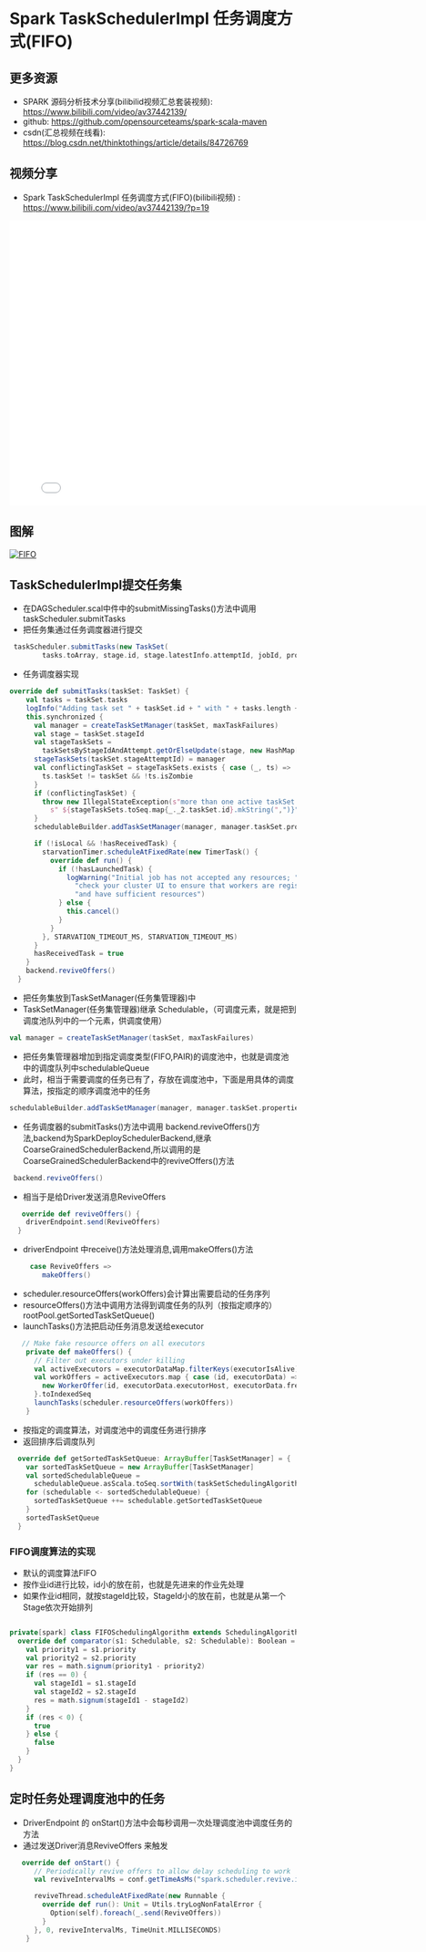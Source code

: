 # Spark TaskSchedulerImpl 任务调度方式(FIFO)


## 更多资源
- SPARK 源码分析技术分享(bilibilid视频汇总套装视频): https://www.bilibili.com/video/av37442139/
- github: https://github.com/opensourceteams/spark-scala-maven
- csdn(汇总视频在线看): https://blog.csdn.net/thinktothings/article/details/84726769

## 视频分享
- Spark TaskSchedulerImpl 任务调度方式(FIFO)(bilibili视频) : https://www.bilibili.com/video/av37442139/?p=19

<iframe   width="800" height="500" src="//player.bilibili.com/player.html?aid=37442139&cid=66005253&page=19" scrolling="no" border="0" frameborder="no" framespacing="0" allowfullscreen="true"> </iframe>



## 图解
[![FIFO](https://github.com/opensourceteams/spark-scala-maven/blob/master/md/images/spark/%E4%BB%BB%E5%8A%A1%E8%B0%83%E5%BA%A6%E4%B8%AD%E7%9A%84%E8%B0%83%E5%BA%A6%E5%99%A8FIFO%E7%AE%97%E6%B3%95.png "FIFO")](https://github.com/opensourceteams/spark-scala-maven/blob/master/md/images/spark/%E4%BB%BB%E5%8A%A1%E8%B0%83%E5%BA%A6%E4%B8%AD%E7%9A%84%E8%B0%83%E5%BA%A6%E5%99%A8FIFO%E7%AE%97%E6%B3%95.png "FIFO")

## TaskSchedulerImpl提交任务集

- 在DAGScheduler.scal中件中的submitMissingTasks()方法中调用  taskScheduler.submitTasks
- 把任务集通过任务调度器进行提交

```scala
 taskScheduler.submitTasks(new TaskSet(
        tasks.toArray, stage.id, stage.latestInfo.attemptId, jobId, properties))
```


- 任务调度器实现
```scala
override def submitTasks(taskSet: TaskSet) {
    val tasks = taskSet.tasks
    logInfo("Adding task set " + taskSet.id + " with " + tasks.length + " tasks")
    this.synchronized {
      val manager = createTaskSetManager(taskSet, maxTaskFailures)
      val stage = taskSet.stageId
      val stageTaskSets =
        taskSetsByStageIdAndAttempt.getOrElseUpdate(stage, new HashMap[Int, TaskSetManager])
      stageTaskSets(taskSet.stageAttemptId) = manager
      val conflictingTaskSet = stageTaskSets.exists { case (_, ts) =>
        ts.taskSet != taskSet && !ts.isZombie
      }
      if (conflictingTaskSet) {
        throw new IllegalStateException(s"more than one active taskSet for stage $stage:" +
          s" ${stageTaskSets.toSeq.map{_._2.taskSet.id}.mkString(",")}")
      }
      schedulableBuilder.addTaskSetManager(manager, manager.taskSet.properties)

      if (!isLocal && !hasReceivedTask) {
        starvationTimer.scheduleAtFixedRate(new TimerTask() {
          override def run() {
            if (!hasLaunchedTask) {
              logWarning("Initial job has not accepted any resources; " +
                "check your cluster UI to ensure that workers are registered " +
                "and have sufficient resources")
            } else {
              this.cancel()
            }
          }
        }, STARVATION_TIMEOUT_MS, STARVATION_TIMEOUT_MS)
      }
      hasReceivedTask = true
    }
    backend.reviveOffers()
  }
```


- 把任务集放到TaskSetManager(任务集管理器)中
- TaskSetManager(任务集管理器)继承 Schedulable，（可调度元素，就是把到调度池队列中的一个元素，供调度使用）

```scala
val manager = createTaskSetManager(taskSet, maxTaskFailures)
```

- 把任务集管理器增加到指定调度类型(FIFO,PAIR)的调度池中，也就是调度池中的调度队列中schedulableQueue
- 此时，相当于需要调度的任务已有了，存放在调度池中，下面是用具体的调度算法，按指定的顺序调度池中的任务

```scala
schedulableBuilder.addTaskSetManager(manager, manager.taskSet.properties)
```

- 任务调度器的submitTasks()方法中调用  backend.reviveOffers()方法,backend为SparkDeploySchedulerBackend,继承CoarseGrainedSchedulerBackend,所以调用的是CoarseGrainedSchedulerBackend中的reviveOffers()方法


```scala
 backend.reviveOffers()
```


- 相当于是给Driver发送消息ReviveOffers
```scala
   override def reviveOffers() {
    driverEndpoint.send(ReviveOffers)
  }
```

- driverEndpoint 中receive()方法处理消息,调用makeOffers()方法

```scala
     case ReviveOffers =>
        makeOffers()
```

- scheduler.resourceOffers(workOffers)会计算出需要启动的任务序列
- resourceOffers()方法中调用方法得到调度任务的队列（按指定顺序的） rootPool.getSortedTaskSetQueue()
- launchTasks()方法把启动任务消息发送给executor
```scala
   // Make fake resource offers on all executors
    private def makeOffers() {
      // Filter out executors under killing
      val activeExecutors = executorDataMap.filterKeys(executorIsAlive)
      val workOffers = activeExecutors.map { case (id, executorData) =>
        new WorkerOffer(id, executorData.executorHost, executorData.freeCores)
      }.toIndexedSeq
      launchTasks(scheduler.resourceOffers(workOffers))
    }
```

- 按指定的调度算法，对调度池中的调度任务进行排序
- 返回排序后调度队列

```scala
  override def getSortedTaskSetQueue: ArrayBuffer[TaskSetManager] = {
    var sortedTaskSetQueue = new ArrayBuffer[TaskSetManager]
    val sortedSchedulableQueue =
      schedulableQueue.asScala.toSeq.sortWith(taskSetSchedulingAlgorithm.comparator)
    for (schedulable <- sortedSchedulableQueue) {
      sortedTaskSetQueue ++= schedulable.getSortedTaskSetQueue
    }
    sortedTaskSetQueue
  }
```

### FIFO调度算法的实现
- 默认的调度算法FIFO
- 按作业id进行比较，id小的放在前，也就是先进来的作业先处理
- 如果作业id相同，就按stageId比较，StageId小的放在前，也就是从第一个Stage依次开始排列

```scala

private[spark] class FIFOSchedulingAlgorithm extends SchedulingAlgorithm {
  override def comparator(s1: Schedulable, s2: Schedulable): Boolean = {
    val priority1 = s1.priority
    val priority2 = s2.priority
    var res = math.signum(priority1 - priority2)
    if (res == 0) {
      val stageId1 = s1.stageId
      val stageId2 = s2.stageId
      res = math.signum(stageId1 - stageId2)
    }
    if (res < 0) {
      true
    } else {
      false
    }
  }
}
```




## 定时任务处理调度池中的任务
- DriverEndpoint 的 onStart()方法中会每秒调用一次处理调度池中调度任务的方法
-  通过发送Driver消息ReviveOffers 来触发

```scala
   override def onStart() {
      // Periodically revive offers to allow delay scheduling to work
      val reviveIntervalMs = conf.getTimeAsMs("spark.scheduler.revive.interval", "1s")

      reviveThread.scheduleAtFixedRate(new Runnable {
        override def run(): Unit = Utils.tryLogNonFatalError {
          Option(self).foreach(_.send(ReviveOffers))
        }
      }, 0, reviveIntervalMs, TimeUnit.MILLISECONDS)
    }
```

